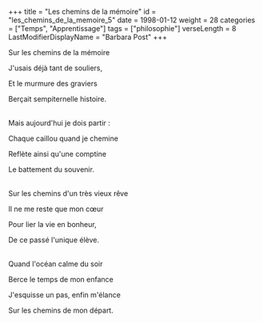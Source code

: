+++
title = "Les chemins de la mémoire"
id = "les_chemins_de_la_memoire_5"
date = 1998-01-12
weight = 28
categories = ["Temps", "Apprentissage"]
tags = ["philosophie"]
verseLength = 8
LastModifierDisplayName = "Barbara Post"
+++

Sur les chemins de la mémoire

J'usais déjà tant de souliers,

Et le murmure des graviers

Berçait sempiternelle histoire.

 \
Mais aujourd'hui je dois partir :

Chaque caillou quand je chemine

Reflète ainsi qu'une comptine

Le battement du souvenir.

 \
Sur les chemins d'un très vieux rêve

Il ne me reste que mon cœur

Pour lier la vie en bonheur,

De ce passé l'unique élève.

 \
Quand l'océan calme du soir

Berce le temps de mon enfance

J'esquisse un pas, enfin m'élance

Sur les chemins de mon départ.
